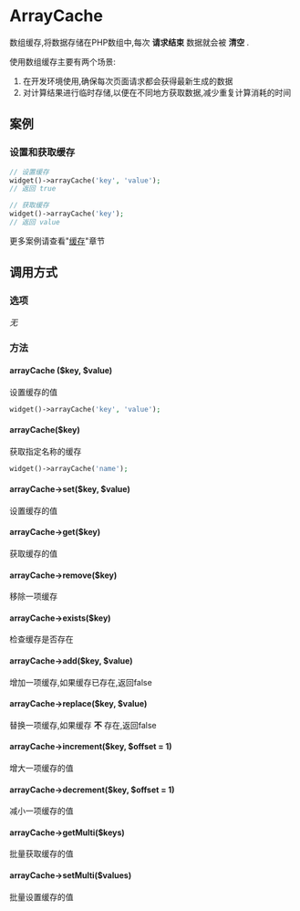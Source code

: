 ArrayCache
==========

数组缓存,将数据存储在PHP数组中,每次 **请求结束** 数据就会被 **清空** .

使用数组缓存主要有两个场景:

1. 在开发环境使用,确保每次页面请求都会获得最新生成的数据
2. 对计算结果进行临时存储,以便在不同地方获取数据,减少重复计算消耗的时间

案例
----

### 设置和获取缓存

```php
// 设置缓存
widget()->arrayCache('key', 'value');
// 返回 true

// 获取缓存
widget()->arrayCache('key');
// 返回 value
```

更多案例请查看"[缓存](../book/cache.md)"章节

调用方式
--------

### 选项

*无*

### 方法

#### arrayCache ($key, $value)
设置缓存的值
```php
widget()->arrayCache('key', 'value');
```

#### arrayCache($key)
获取指定名称的缓存
```php
widget()->arrayCache('name');
```

#### arrayCache->set($key, $value)
设置缓存的值

#### arrayCache->get($key)
获取缓存的值

#### arrayCache->remove($key)
移除一项缓存

#### arrayCache->exists($key)
检查缓存是否存在

#### arrayCache->add($key, $value)
增加一项缓存,如果缓存已存在,返回false

#### arrayCache->replace($key, $value)
替换一项缓存,如果缓存 **不** 存在,返回false

#### arrayCache->increment($key, $offset = 1)
增大一项缓存的值

#### arrayCache->decrement($key, $offset = 1)
减小一项缓存的值

#### arrayCache->getMulti($keys)
批量获取缓存的值

#### arrayCache->setMulti($values)
批量设置缓存的值
